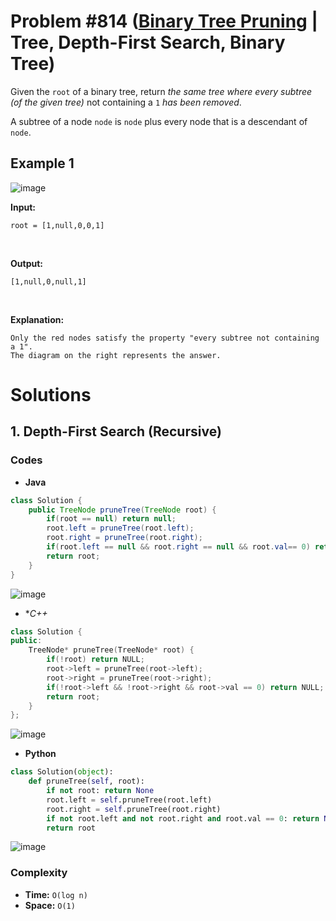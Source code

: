# Problem #814 ([Binary Tree Pruning](https://leetcode.com/problems/binary-tree-pruning/) | Tree, Depth-First Search, Binary Tree)

Given the `root` of a binary tree, return *the same tree where every subtree (of the given tree)* not containing a `1` *has been removed*.

A subtree of a node `node` is `node` plus every node that is a descendant of `node`.

## Example 1
![image](https://user-images.githubusercontent.com/89616705/188563260-2162595d-91c1-4582-a9ad-bf8693ba0b61.png)

**Input:**

    root = [1,null,0,0,1]
<br/>

**Output:**

    [1,null,0,null,1]
<br/>

**Explanation:**

    Only the red nodes satisfy the property "every subtree not containing a 1".
    The diagram on the right represents the answer.

# Solutions

## 1. Depth-First Search (Recursive)

### Codes

- **Java**
```java
class Solution {
    public TreeNode pruneTree(TreeNode root) {
        if(root == null) return null;
        root.left = pruneTree(root.left);
        root.right = pruneTree(root.right);
        if(root.left == null && root.right == null && root.val== 0) return null;
        return root;
    }
}
```
![image](https://user-images.githubusercontent.com/89616705/188560772-96ad0936-d406-4489-a978-ee85a449757a.png)
<br/>

- **C++*
```cpp
class Solution {
public:
    TreeNode* pruneTree(TreeNode* root) {
        if(!root) return NULL;
        root->left = pruneTree(root->left);
        root->right = pruneTree(root->right);
        if(!root->left && !root->right && root->val == 0) return NULL;
        return root;
    }
};
```
![image](https://user-images.githubusercontent.com/89616705/188562216-e8876062-e363-440b-8b7d-6671284bffc7.png)
<br/>

- **Python**
```python
class Solution(object):
    def pruneTree(self, root):
        if not root: return None
        root.left = self.pruneTree(root.left)
        root.right = self.pruneTree(root.right)
        if not root.left and not root.right and root.val == 0: return None
        return root
```
![image](https://user-images.githubusercontent.com/89616705/188563159-629b3d24-4242-4b49-aeb5-7e5ea888e88e.png)

### Complexity
- **Time:** `O(log n)`
- **Space:** `O(1)`
